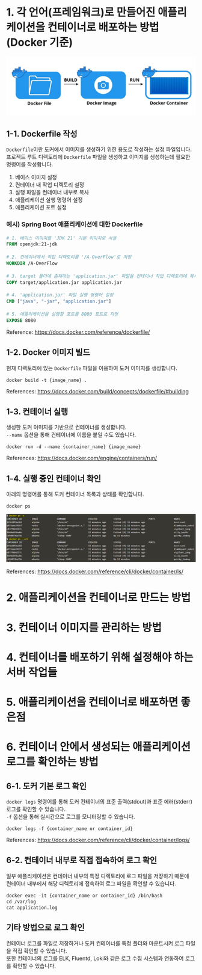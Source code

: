 # 1. 각 언어(프레임워크)로 만들어진 애플리케이션을 컨테이너로 배포하는 방법 (Docker 기준)

![Container Deployment](./images/container_deployment.png)

## 1-1. Dockerfile 작성

`Dockerfile`이란 도커에서 이미지를 생성하기 위한 용도로 작성하는 설정 파일입니다.  
프로젝트 루트 디렉토리에 `Dockerfile` 파일을 생성하고 이미지를 생성하는데 필요한 명령어를 작성합니다.

1. 베이스 이미지 설정
2. 컨테이너 내 작업 디렉토리 설정
3. 실행 파일을 컨테이너 내부로 복사
4. 애플리케이션 실행 명령어 설정
5. 애플리케이션 포트 설정

### 예시) Spring Boot 애플리케이션에 대한 Dockerfile

``` dockerfile
# 1. 베이스 이미지를 'JDK 21' 기본 이미지로 사용
FROM openjdk:21-jdk

# 2. 컨테이너에서 작업 디렉토리를 '/A-OverFlow'로 지정
WORKDIR /A-OverFlow

# 3. target 폴더에 존재하는 'application.jar' 파일을 컨테이너 작업 디렉토리에 복사
COPY target/application.jar application.jar

# 4. 'application.jar' 파일 실행 명령어 설정
CMD ["java", "-jar", "application.jar"]

# 5. 애플리케이션을 실행할 포트를 8080 포트로 지정
EXPOSE 8080
```

Reference: https://docs.docker.com/reference/dockerfile/

## 1-2. Docker 이미지 빌드

현재 디렉토리에 있는 `Dockerfile` 파일을 이용하여 도커 이미지를 생성합니다.

```
docker build -t {image_name} .
```

References: https://docs.docker.com/build/concepts/dockerfile/#building

## 1-3. 컨테이너 실행

생성한 도커 이미지를 기반으로 컨테이너를 생성합니다.  
`--name` 옵션을 통해 컨테이너에 이름을 붙일 수도 있습니다.

```
docker run -d --name {container_name} {image_name}
```

References: https://docs.docker.com/engine/containers/run/

## 1-4. 실행 중인 컨테이너 확인

아래의 명령어를 통해 도커 컨테이너 목록과 상태를 확인합니다.

```
docker ps
```

![docker ps](./images/docker_ps.png)

References: https://docs.docker.com/reference/cli/docker/container/ls/

# 2. 애플리케이션을 컨테이너로 만드는 방법

# 3. 컨테이너 이미지를 관리하는 방법

# 4. 컨테이너를 배포하기 위해 설정해야 하는 서버 작업들

# 5. 애플리케이션을 컨테이너로 배포하면 좋은점

# 6. 컨테이너 안에서 생성되는 애플리케이션 로그를 확인하는 방법

## 6-1. 도커 기본 로그 확인

`docker logs` 명령어를 통해 도커 컨테이너의 표준 출력(stdout)과 표준 에러(stderr) 로그를 확인할 수 있습니다.  
`-f` 옵션을 통해 실시간으로 로그를 모니터링할 수 있습니다.

```
docker logs -f {container_name or container_id}
```

References: https://docs.docker.com/reference/cli/docker/container/logs/

## 6-2. 컨테이너 내부로 직접 접속하여 로그 확인

일부 애플리케이션은 컨테이너 내부의 특정 디렉토리에 로그 파일을 저장하기 때문에  
컨테이너 내부에서 해당 디렉토리에 접속하여 로그 파일을 확인할 수 있습니다.

```
docker exec -it {container_name or container_id} /bin/bash
cd /var/log
cat application.log
```

## 기타 방법으로 로그 확인

컨테이너 로그를 파일로 저장하거나 도커 컨테이너를 특정 폴더와 마운트시켜 로그 파일을 직접 확인할 수 있습니다.  
또한 컨테이너의 로그를 ELK, Fluentd, Loki와 같은 로그 수집 시스템과 연동하여 로그를 확인할 수 있습니다.
